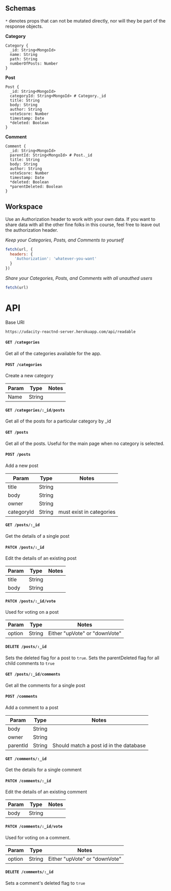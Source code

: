 ## Schemas

`*` denotes props that can not be mutated directly, nor will they be part of the response objects.

**Category**

```
Category {
  _id: String<MongoId>
  name: String
  path: String
  numberOfPosts: Number
}
```

**Post**

```
Post {
  _id: String<MongoId>
  categoryId: String<MongoId> # Category._id
  title: String
  body: String
  author: String
  voteScore: Number
  timestamp: Date
  *deleted: Boolean
}
```

**Comment**

```
Comment {
  _id: String<MongoId>
  parentId: String<MongoId> # Post._id
  title: String
  body: String
  author: String
  voteScore: Number
  timestamp: Date
  *deleted: Boolean
  *parentDeleted: Boolean
}
```

## Workspace

Use an Authorization header to work with your own data. If you want to share data with all the other fine folks in this course, feel free to leave out the authorization header.

_Keep your Categories, Posts, and Comments to yourself_

```js
fetch(url, {
  headers: {
    'Authorization': 'whatever-you-want'
  }
})
```

_Share your Categories, Posts, and Comments with all unauthed users_

```js
fetch(url)
```

# API

Base URI

`https://udacity-reactnd-server.herokuapp.com/api/readable`

#### `GET /categories`

Get all of the categories available for the app.

#### `POST /categories`

Create a new category

Param | Type | Notes
----- | ---- | -----
Name | String |

#### `GET /categories/:_id/posts`

Get all of the posts for a particular category by \_id

#### `GET /posts`

Get all of the posts. Useful for the main page when no category is selected.

#### `POST /posts`

Add a new post

Param | Type | Notes
----- | ---- | -----
title | String |
body | String |
owner | String |
categoryId | String<MongoId> | must exist in categories

#### `GET /posts/:_id`

Get the details of a single post

#### `PATCH /posts/:_id`

Edit the details of an existing post

Param | Type | Notes
----- | ---- | -----
title | String |
body | String |

#### `PATCH /posts/:_id/vote`

Used for voting on a post

Param | Type | Notes
----- | ---- | -----
option | String | Either "upVote" or "downVote"

#### `DELETE /posts/:_id`

Sets the deleted flag for a post to `true`. Sets the parentDeleted flag for all child comments to `true`

#### `GET /posts/:_id/comments`

Get all the comments for a single post

#### `POST /comments`

Add a comment to a post

Param | Type | Notes
----- | ---- | -----
body | String |
owner | String |
parentId | String<MongoId> | Should match a post id in the database

#### `GET /comments/:_id`

Get the details for a single comment

#### `PATCH /comments/:_id`

Edit the details of an existing comment

Param | Type | Notes
----- | ---- | -----
body | String |

#### `PATCH /comments/:_id/vote`

Used for voting on a comment.

Param | Type | Notes
----- | ---- | -----
option | String | Either "upVote" or "downVote"

#### `DELETE /comments/:_id`

Sets a comment's deleted flag to `true`
